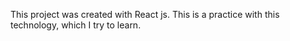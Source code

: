 This project was created with React js. This is a practice with this technology, which I try to learn.
